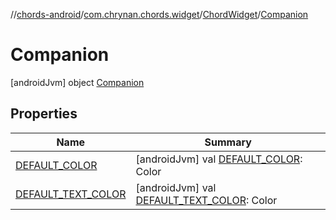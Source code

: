 //[chords-android](../../../../index.md)/[com.chrynan.chords.widget](../../index.md)/[ChordWidget](../index.md)/[Companion](index.md)



# Companion  
 [androidJvm] object [Companion](index.md)   


## Properties  
  
|  Name |  Summary | 
|---|---|
| <a name="com.chrynan.chords.widget/ChordWidget.Companion/DEFAULT_COLOR/#/PointingToDeclaration/"></a>[DEFAULT_COLOR](-d-e-f-a-u-l-t_-c-o-l-o-r.md)| <a name="com.chrynan.chords.widget/ChordWidget.Companion/DEFAULT_COLOR/#/PointingToDeclaration/"></a> [androidJvm] val [DEFAULT_COLOR](-d-e-f-a-u-l-t_-c-o-l-o-r.md): Color   <br>|
| <a name="com.chrynan.chords.widget/ChordWidget.Companion/DEFAULT_TEXT_COLOR/#/PointingToDeclaration/"></a>[DEFAULT_TEXT_COLOR](-d-e-f-a-u-l-t_-t-e-x-t_-c-o-l-o-r.md)| <a name="com.chrynan.chords.widget/ChordWidget.Companion/DEFAULT_TEXT_COLOR/#/PointingToDeclaration/"></a> [androidJvm] val [DEFAULT_TEXT_COLOR](-d-e-f-a-u-l-t_-t-e-x-t_-c-o-l-o-r.md): Color   <br>|

